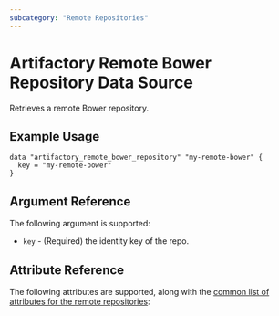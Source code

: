 ```yaml
---
subcategory: "Remote Repositories"
---
```

# Artifactory Remote Bower Repository Data Source

Retrieves a remote Bower repository.

## Example Usage

```hcl
data "artifactory_remote_bower_repository" "my-remote-bower" {
  key = "my-remote-bower"
}
```

## Argument Reference

The following argument is supported:

* `key` - (Required) the identity key of the repo.

## Attribute Reference

The following attributes are supported, along with the [common list of attributes for the remote repositories](remote.md):